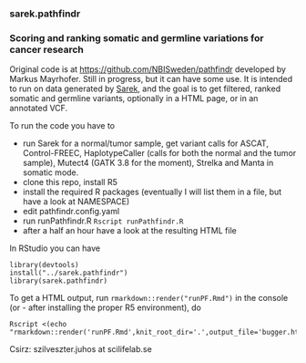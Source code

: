 ### sarek.pathfindr
### Scoring and ranking somatic and germline variations for cancer research

Original code is at https://github.com/NBISweden/pathfindr developed by Markus Mayrhofer. Still in progress, but it can have some use. It is intended to run on data generated by [Sarek](https://nf-co.re/sarek), and the goal is to
get filtered, ranked somatic and germline variants, optionally in a HTML page, or in an annotated VCF.

To run the code you have to 
  - run Sarek for a normal/tumor sample, get variant calls for ASCAT, Control-FREEC, HaplotypeCaller (calls for both the normal and the tumor sample), Mutect4 (GATK 3.8 for the moment), Strelka and Manta in somatic mode.
  - clone this repo, install R5
  - install the required R packages (eventually I will list them in a file, but have a look at NAMESPACE)
  - edit pathfindr.config.yaml
  - run runPathfindr.R `Rscript runPathfindr.R`
  - after a half an hour have a look at the resulting HTML file
  
In RStudio you can have 
```
library(devtools)
install("../sarek.pathfindr")
library(sarek.pathfindr)

```

To get a HTML output, run `rmarkdown::render("runPF.Rmd")` in the console (or - after installing the proper R5 environment), do 
```
Rscript <(echo "rmarkdown::render('runPF.Rmd',knit_root_dir='.',output_file='bugger.html')")
```

Csirz: szilveszter.juhos at scilifelab.se
